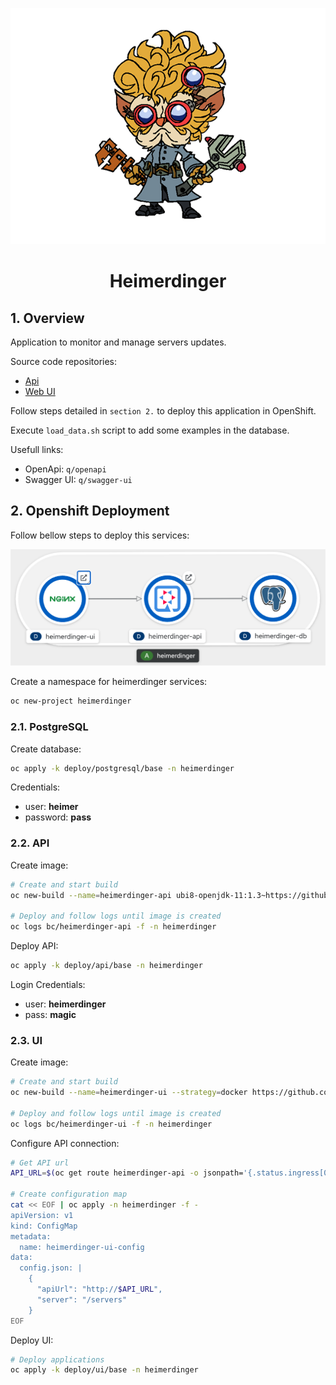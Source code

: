 <p align="center">
  <img src="img/tittle.png" />
</p>
<h1 align="center">Heimerdinger</h1>

## 1. Overview

Application to monitor and manage servers updates.

Source code repositories:

- [Api](https://github.com/clbartolome/heimerdinger-api)
- [Web UI](https://github.com/clbartolome/heimerdinger-ui)

Follow steps detailed in `section 2.` to deploy this application in OpenShift.

Execute `load_data.sh` script to add some examples in the database. 

Usefull links:

- OpenApi: `q/openapi`
- Swagger UI: `q/swagger-ui`

## 2. Openshift Deployment

Follow bellow steps to deploy this services:

![topology](img/ocp-topology.png)

Create a namespace for heimerdinger services:

```sh
oc new-project heimerdinger
```

### 2.1. PostgreSQL

Create database:

```sh
oc apply -k deploy/postgresql/base -n heimerdinger
```

Credentials:

- user: **heimer**
- password: **pass**

### 2.2. API

Create image:

```sh
# Create and start build
oc new-build --name=heimerdinger-api ubi8-openjdk-11:1.3~https://github.com/clbartolome/heimerdinger-api -n heimerdinger

# Deploy and follow logs until image is created
oc logs bc/heimerdinger-api -f -n heimerdinger
```

Deploy API:

```sh
oc apply -k deploy/api/base -n heimerdinger
```

Login Credentials:
- user: **heimerdinger**
- pass: **magic**

### 2.3. UI

Create image:

```sh
# Create and start build
oc new-build --name=heimerdinger-ui --strategy=docker https://github.com/clbartolome/heimerdinger-ui -n heimerdinger

# Deploy and follow logs until image is created
oc logs bc/heimerdinger-ui -f -n heimerdinger
```

Configure API connection:

```sh
# Get API url
API_URL=$(oc get route heimerdinger-api -o jsonpath='{.status.ingress[0].host}' -n heimerdinger)

# Create configuration map
cat << EOF | oc apply -n heimerdinger -f -
apiVersion: v1
kind: ConfigMap
metadata:
  name: heimerdinger-ui-config
data:
  config.json: |
    {
      "apiUrl": "http://$API_URL",
      "server": "/servers"
    }
EOF
```

Deploy UI:

```sh
# Deploy applications
oc apply -k deploy/ui/base -n heimerdinger
```





